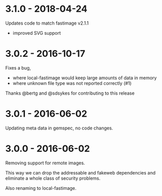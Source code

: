 # 3.1.0 - 2018-04-24

Updates code to match fastimage v2.1.1

* improved SVG support

# 3.0.2 - 2016-10-17

Fixes a bug,

* where local-fastimage would keep large amounts of data in memory
* where unknown file type was not reported correctly (#1)

Thanks @bertg and @sdsykes for contributing to this release

# 3.0.1 - 2016-06-02

Updating meta data in gemspec, no code changes.

# 3.0.0 - 2016-06-02

Removing support for remote images.

This way we can drop the addressable and fakeweb dependencies and eliminate a
whole class of security problems.

Also renaming to local-fastimage.

